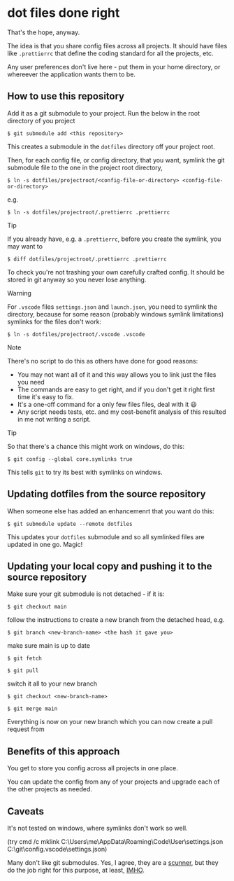 # dot files done right

That's the hope, anyway.

The idea is that you share config files across all projects. It should have files like `.prettierrc` that define the coding standard for all the projects, etc.

Any user preferences don't live here - put them in your home directory, or whereever the application wants them to be.

## How to use this repository

Add it as a git submodule to your project. Run the below in the root directory of you project

`$ git submodule add <this repository>`

This creates a submodule in the `dotfiles` directory off your project root.

Then, for each config file, or config directory, that you want, symlink the git submodule file to the one in the project root directory,

`$ ln -s dotfiles/projectroot/<config-file-or-directory> <config-file-or-directory>`

e.g.

`$ ln -s dotfiles/projectroot/.prettierrc .prettierrc`

> [!TIP]
> If you already have, e.g. a `.prettierrc`, before you create the symlink, you may want to
>
> `$ diff dotfiles/projectroot/.prettierrc .prettierrc`
>
> To check you're not trashing your own carefully crafted config. It should be stored in git anyway so you never lose anything.

> [!WARNING]
> For `.vscode` files `settings.json` and `launch.json`, you need to symlink the directory, because for some reason (probably windows symlink limitations) symlinks for the files don't work:
>
> `$ ln -s dotfiles/projectroot/.vscode .vscode`

> [!NOTE]
> There's no script to do this as others have done for good reasons:
>
> - You may not want all of it and this way allows you to link just the files you need
> - The commands are easy to get right, and if you don't get it right first time it's easy to fix.
> - It's a one-off command for a only few files files, deal with it :smiley:
> - Any script needs tests, etc. and my cost-benefit analysis of this resulted in me not writing a script.

> [!TIP]
> So that there's a chance this might work on windows, do this:
>
> `$ git config --global core.symlinks true`
>
> This tells `git` to try its best with symlinks on windows.

## Updating dotfiles from the source repository

When someone else has added an enhancemenrt that you want do this:

`$ git submodule update --remote dotfiles`

This updates your `dotfiles` submodule and so all symlinked files are updated in one go. Magic!

## Updating your local copy and pushing it to the source repository

Make sure your git submodule is not detached - if it is:

`$ git checkout main`

follow the instructions to create a new branch from the detached head, e.g.

`$ git branch <new-branch-name> <the hash it gave you>`

make sure main is up to date

`$ git fetch`

`$ git pull`

switch it all to your new branch

`$ git checkout <new-branch-name>`

`$ git merge main`

Everything is now on your new branch which you can now create a pull request from

## Benefits of this approach

You get to store you config across all projects in one place.

You can update the config from any of your projects and upgrade each of the other projects as needed.

## Caveats

It's not tested on windows, where symlinks don't work so well.

(try cmd /c mklink C:\Users\me\AppData\Roaming\Code\User\settings.json C:\git\config\.vscode\settings.json)

Many don't like git submodules. Yes, I agree, they are a [scunner](https://dsl.ac.uk/entry/dost/scunner_n 'Scots word scunner'), but they do the job right for this purpose, at least, [IMHO](https://en.wiktionary.org/wiki/IMHO).
